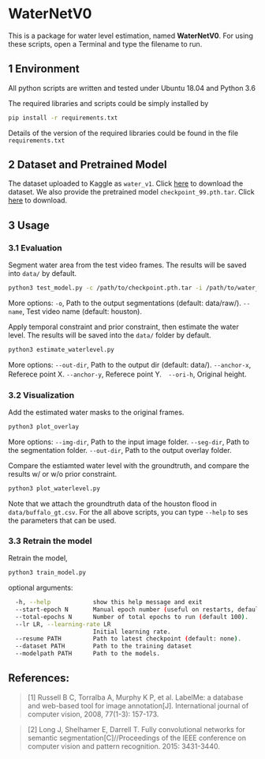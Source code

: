 # WaterNetV0

This is a package for water level estimation, named **WaterNetV0**. For using these scripts, open a Terminal and type the filename to run.

## 1 Environment
All python scripts are written and tested under Ubuntu 18.04 and Python 3.6

The required libraries and scripts could be simply installed by
```bash
pip install -r requirements.txt
```
Details of the version of the required libraries could be found in the file `requirements.txt`

## 2 Dataset and Pretrained Model

The dataset uploaded to Kaggle as `water_v1`. Click [here](https://www.kaggle.com/gvclsu/water-segmentation-dataset?select=water_v1) to download the dataset.
We also provide the pretrained model `checkpoint_99.pth.tar`. Click [here](https://drive.google.com/file/d/10SQRUH9a4NQO1NRWLol5iI_2ZbeqgPd-/view?usp=sharing) to download.


## 3 Usage

### 3.1 Evaluation

Segment water area from the test video frames. The results will be saved into `data/` by default. 
```bash
python3 test_model.py -c /path/to/checkpoint.pth.tar -i /path/to/water_v1/
```
More options: `-o`, Path to the output segmentations (default: data/raw/). `--name`, Test video name (default: houston).

Apply temporal constraint and prior constraint, then estimate the water level. The results will be saved into the `data/` folder by default.
```bash
python3 estimate_waterlevel.py
```
More options: `--out-dir`, Path to the output dir (default: data/). `--anchor-x`, Referece point X. `--anchor-y`, Referece point Y.　`--ori-h`, Original height.
    

### 3.2 Visualization
Add the estimated water masks to the original frames.
```bash
python3 plot_overlay
```
More options: `--img-dir`, Path to the input image folder. `--seg-dir`, Path to the segmentation folder. `--out-dir`, Path to the output overlay folder.

Compare the estiamted water level with the groundtruth, and compare the results w/ or w/o prior constraint.
```bash
python3 plot_waterlevel.py
```
Note that we attach the groundtruth data of the houston flood in `data/buffalo_gt.csv`.  For the all above scripts, you can type `--help` to ses the parameters that can be used.

### 3.3 Retrain the model
Retrain the model,
```bash
python3 train_model.py
```
optional arguments:
```bash
  -h, --help            show this help message and exit
  --start-epoch N       Manual epoch number (useful on restarts, default 0).
  --total-epochs N      Number of total epochs to run (default 100).
  --lr LR, --learning-rate LR
                        Initial learning rate.
  --resume PATH         Path to latest checkpoint (default: none).
  --dataset PATH        Path to the training dataset
  --modelpath PATH      Path to the models.
```

## References:

> [1] Russell B C, Torralba A, Murphy K P, et al. LabelMe: a database and web-based tool for image annotation[J]. International journal of computer vision, 2008, 77(1-3): 157-173.

> [2] Long J, Shelhamer E, Darrell T. Fully convolutional networks for semantic segmentation[C]//Proceedings of the IEEE conference on computer vision and pattern recognition. 2015: 3431-3440.